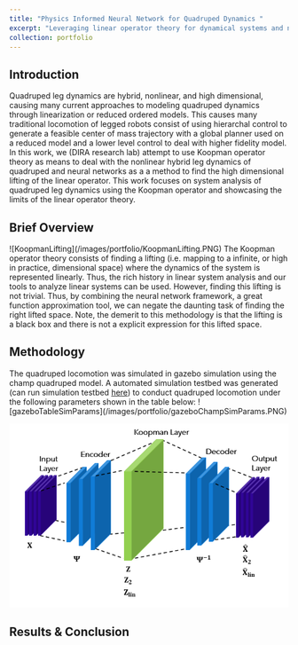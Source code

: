 ```yaml
---
title: "Physics Informed Neural Network for Quadruped Dynamics "
excerpt: "Leveraging linear operator theory for dynamical systems and neural network as universal function approximator, this neural network architecture aims to identify quadruped dynamics<br/><img src='/images/portfolio/KoopmanAEModel.PNG'>"
collection: portfolio
---
```


<h2>Introduction</h2>
Quadruped leg dynamics are hybrid, nonlinear,  and high dimensional, causing many current approaches to modeling quadruped dynamics through linearization or reduced ordered models. This causes many traditional locomotion of legged robots consist of using hierarchal control to generate a feasible center of mass trajectory with a global planner used on a reduced model and a lower level control to deal with higher fidelity model.
In this work, we (DIRA research lab) attempt to use Koopman operator theory as means to deal with the nonlinear hybrid leg dynamics of quadruped and neural networks as a a method to find the high dimensional lifting of the linear operator. This work focuses on system analysis of quadruped leg dynamics using the Koopman operator and showcasing the limits of the linear operator theory. 

<h2> Brief Overview </h2>
![KoopmanLifting](/images/portfolio/KoopmanLifting.PNG)
The Koopman operator theory consists of finding a lifting (i.e. mapping to a infinite, or high in practice, dimensional space) where the dynamics of the system is represented linearly. Thus, the rich history in linear system analysis and our tools to analyze linear systems can be used. However, finding this lifting is not trivial. Thus, by combining the neural network framework, a great function approximation tool, we can negate the daunting task of finding the right lifted space. Note, the demerit to this methodology is that the lifting is a black box and there is not a explicit expression for this lifted space.

<h2> Methodology </h2>
The quadruped locomotion was simulated in gazebo simulation using the champ quadruped model. A automated simulation testbed was generated (can run simulation testbed <a href = "https://github.com/AndrewZheng-1011/terrain_champ" title="terrain_champ">here</a>) to conduct quadruped locomotion under the following parameters shown in the table below:
![gazeboTableSimParams](/images/portfolio/gazeboChampSimParams.PNG)

![KoopmanAEModel](/images/portfolio/KoopmanAEModel.PNG)
<h2> Results & Conclusion </h2>
